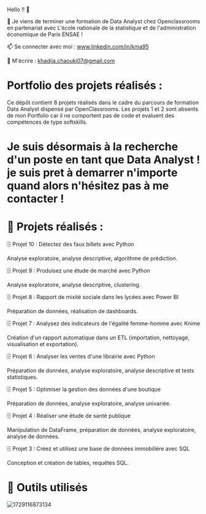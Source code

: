 Hello !! 👋

🌱 Je viens de terminer une formation  de Data Analyst chez Openclassrooms en partenariat avec L'école nationale de la statistique et de l'administration économique de Paris ENSAE !

📫 Se connecter avec moi : www.linkedin.com/in/kma95

💬 M'écrire : khadija.chaouki07@gmail.com

# Portfolio des projets réalisés :

Ce dépôt contient 8 projets réalisés dans le cadre du parcours de formation Data Analyst dispensé par OpenClassrooms.
Les projets 1 et 2 sont absents de mon Portfolio car il ne comportent pas de code et evaluent des compétences de type softskills.

# Je suis désormais à la recherche d'un poste en tant que Data Analyst ! je suis pret à demarrer n'importe quand alors n'hésitez pas à me contacter !

# 📑 Projets réalisés : 
:file_cabinet:	 Projet 10 : Détectez des faux billets avec Python

Analyse exploratoire, analyse descriptive, algorithme de prédiction.

 :file_cabinet:	 Projet 9 : Produisez une étude de marché avec Python

Analyse exploratoire, analyse descriptive, clustering.

:file_cabinet:	 Projet 8 : Rapport de mixité sociale dans les lycées avec Power BI

Préparation de données, réalisation de dashboards.

:file_cabinet:	  Projet 7 : Analysez des indicateurs de l'égalité femme-homme avec Knime

Création d'un rapport automatique dans un ETL (importation, nettoyage, visualisation et exportation).

 :file_cabinet:	 Projet 6 : Analyser les ventes d'une librairie avec Python

Préparation de données, analyse exploratoire, analyse descriptive et tests statistiques.

 :file_cabinet:	 Projet 5 : Optimiser la gestion des données d'une boutique

 Préparation de données, analyse exploratoire, analyse univariée.

 :file_cabinet:	 Projet 4 : Réaliser une étude de santé publique

Manipulation de DataFrame, préparation de données, analyse exploratoire, analyse de données.

 :file_cabinet:	 Projet 3 : Créez et utilisez une base de données immobilière avec SQL

Conception et création de tables, requêtes SQL.

# 🔧 Outils utilisés
![1729116873134](https://github.com/user-attachments/assets/eaab994a-8563-4321-8028-0a73850a8f59)

